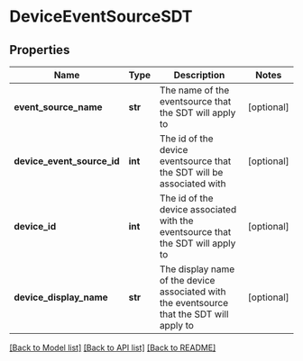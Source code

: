 # DeviceEventSourceSDT

## Properties
Name | Type | Description | Notes
------------ | ------------- | ------------- | -------------
**event_source_name** | **str** | The name of the eventsource that the SDT will apply to | [optional] 
**device_event_source_id** | **int** | The id of the device eventsource that the SDT will be associated with | [optional] 
**device_id** | **int** | The id of the device associated with the eventsource that the SDT will apply to | [optional] 
**device_display_name** | **str** | The display name of the device associated with the eventsource that the SDT will apply to | [optional] 

[[Back to Model list]](../README.md#documentation-for-models) [[Back to API list]](../README.md#documentation-for-api-endpoints) [[Back to README]](../README.md)


